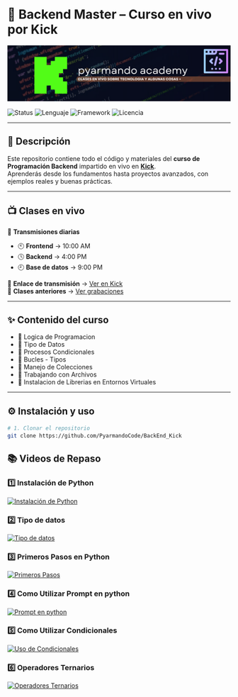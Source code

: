 # 🚀 Backend Master – Curso en vivo por Kick

![Banner del Curso](assets/banner.png)

![Status](https://img.shields.io/badge/Status-Activo-brightgreen?style=flat-square)
![Lenguaje](https://img.shields.io/badge/Python-3.11-blue?style=flat-square)
![Framework](https://img.shields.io/badge/Django-4.2-green?style=flat-square)
![Licencia](https://img.shields.io/badge/License-MIT-yellow?style=flat-square)

---

## 📌 Descripción

Este repositorio contiene todo el código y materiales del **curso de Programación Backend** impartido en vivo en **[Kick](https://kick.com/pyarmandoacademy)**.  
Aprenderás desde los fundamentos hasta proyectos avanzados, con ejemplos reales y buenas prácticas.

---

## 📺 Clases en vivo

🎥 **Transmisiones diarias**  
- 🕙 **Frontend** → 10:00 AM  
- 🕓 **Backend** → 4:00 PM  
- 🕘 **Base de datos** → 9:00 PM  

📍 **Enlace de transmisión** → [Ver en Kick](https://kick.com/pyarmandoacademy)  
📂 **Clases anteriores** → [Ver grabaciones](https://kick.com/pyarmandoacademy/videos)

---

## ✨ Contenido del curso

- 🔹 Logica de Programacion
- 🔹 Tipo de Datos
- 🔹 Procesos Condicionales
- 🔹 Bucles - Tipos 
- 🔹 Manejo de Colecciones
- 🔹 Trabajando con Archivos
- 🔹 Instalacion de Librerias en Entornos Virtuales

---


## ⚙️ Instalación y uso

```bash
# 1. Clonar el repositorio
git clone https://github.com/PyarmandoCode/BackEnd_Kick

```
## 📚 Videos de Repaso

### 1️⃣ Instalación de Python

  <a href="https://youtu.be/Ij89scb630s">
    <img src="https://img.youtube.com/vi/Ij89scb630s/0.jpg" alt="Instalación de Python" width="300">
  </a>

### 2️⃣ Tipo de datos


  <a href="https://youtu.be/u3wqtptNOx8">
    <img src="https://img.youtube.com/vi/u3wqtptNOx8/0.jpg" alt="Tipo de datos" width="300">
  </a>

### 3️⃣ Primeros Pasos en Python

  <a href="https://youtu.be/LUYJ6d1CA38">
    <img src="https://img.youtube.com/vi/LUYJ6d1CA38/0.jpg" alt="Primeros Pasos" width="300">
  </a>  

### 4️⃣ Como Utilizar Prompt en python

  <a href="https://youtu.be/Jbhk2W_eDIE">
    <img src="https://img.youtube.com/vi/Jbhk2W_eDIE/0.jpg" alt="Prompt en python" width="300">
  </a>   



### 5️⃣ Como Utilizar Condicionales

<a href="https://youtu.be/HcuDLoEEers">
  <img src="https://img.youtube.com/vi/HcuDLoEEers/0.jpg" alt="Uso de Condicionales" width="300">
</a>


### 6️⃣ Operadores Ternarios

<a href="https://youtu.be/G-70bsoEXMk" target="_blank">
  <img src="https://img.youtube.com/vi/G-70bsoEXMk/0.jpg" alt="Operadores Ternarios" width="300">
</a>



